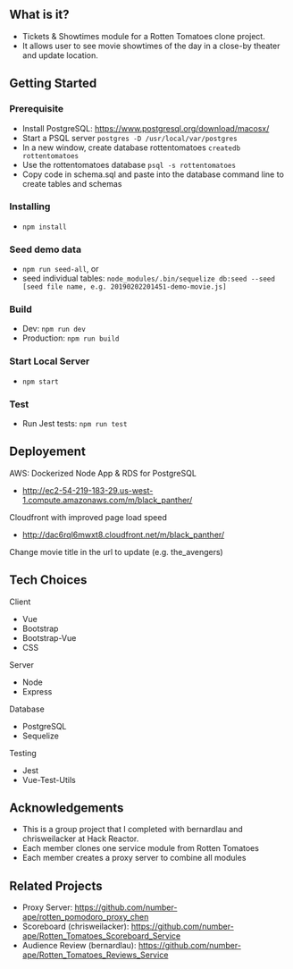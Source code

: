 ## What is it?
- Tickets & Showtimes module for a Rotten Tomatoes clone project.
- It allows user to see movie showtimes of the day in a close-by theater and update location.

## Getting Started
### Prerequisite
- Install PostgreSQL:
https://www.postgresql.org/download/macosx/
- Start a PSQL server
```postgres -D /usr/local/var/postgres```
- In a new window, create database rottentomatoes
```createdb rottentomatoes```
- Use the rottentomatoes database
```psql -s rottentomatoes```
- Copy code in schema.sql and paste into the database command line to create tables and schemas
### Installing
- ```npm install```
### Seed demo data
- ```npm run seed-all```, or
- seed individual tables: ```node_modules/.bin/sequelize db:seed --seed [seed file name, e.g. 20190202201451-demo-movie.js]```
### Build
- Dev: ```npm run dev```
- Production: ```npm run build```
### Start Local Server
- ```npm start```
### Test
- Run Jest tests: ```npm run test```

## Deployement
AWS: Dockerized Node App & RDS for PostgreSQL
- http://ec2-54-219-183-29.us-west-1.compute.amazonaws.com/m/black_panther/

Cloudfront with improved page load speed
- http://dac6rql6mwxt8.cloudfront.net/m/black_panther/

Change movie title in the url to update (e.g. the_avengers)

## Tech Choices
Client
- Vue
- Bootstrap
- Bootstrap-Vue
- CSS
	
Server
- Node
- Express

Database
- PostgreSQL
- Sequelize

Testing
- Jest
- Vue-Test-Utils

## Acknowledgements
- This is a group project that I completed with bernardlau and chrisweilacker at Hack Reactor.
- Each member clones one service module from Rotten Tomatoes
- Each member creates a proxy server to combine all modules

## Related Projects
- Proxy Server: https://github.com/number-ape/rotten_pomodoro_proxy_chen
- Scoreboard (chrisweilacker): https://github.com/number-ape/Rotten_Tomatoes_Scoreboard_Service
- Audience Review (bernardlau): https://github.com/number-ape/Rotten_Tomatoes_Reviews_Service





